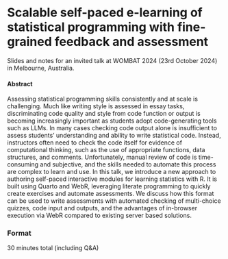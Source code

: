 

<!-- README.md is generated from README.qmd. Please edit that file -->

# Scalable self-paced e-learning of statistical programming with fine-grained feedback and assessment

<!-- badges: start -->
<!-- badges: end -->

Slides and notes for an invited talk at WOMBAT 2024 (23rd October 2024)
in Melbourne, Australia.

<!-- A recording of this presentation is available on YouTube here: <https://www.youtube.com/watch?v=> -->
<!-- [![](preview.jpg)](https://www.youtube.com/watch?v=) -->

#### Abstract

Assessing statistical programming skills consistently and at scale is
challenging. Much like writing style is assessed in essay tasks,
discriminating code quality and style from code function or output is
becoming increasingly important as students adopt code-generating tools
such as LLMs. In many cases checking code output alone is insufficient
to assess students’ understanding and ability to write statistical code.
Instead, instructors often need to check the code itself for evidence of
computational thinking, such as the use of appropriate functions, data
structures, and comments. Unfortunately, manual review of code is
time-consuming and subjective, and the skills needed to automate this
process are complex to learn and use. In this talk, we introduce a new
approach to authoring self-paced interactive modules for learning
statistics with R. It is built using Quarto and WebR, leveraging
literate programming to quickly create exercises and automate
assessments. We discuss how this format can be used to write assessments
with automated checking of multi-choice quizzes, code input and outputs,
and the advantages of in-browser execution via WebR compared to existing
server based solutions.

<!-- #### Structure -->
<!-- * -->
<!-- * -->
<!-- * -->
<!-- * -->

### Format

30 minutes total (including Q&A)
